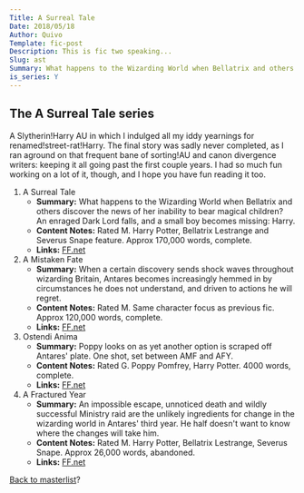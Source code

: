 ```yaml
---
Title: A Surreal Tale
Date: 2018/05/18
Author: Quivo
Template: fic-post
Description: This is fic two speaking...
Slug: ast
Summary: What happens to the Wizarding World when Bellatrix and others discover the news of her inability to bear magical children? An enraged Dark Lord falls, and a small boy becomes missing: Harry.
is_series: Y
---
```


## The A Surreal Tale series
A Slytherin!Harry AU in which I indulged all my iddy yearnings for renamed!street-rat!Harry. The final story was sadly never completed, as I ran aground on that frequent bane of sorting!AU and canon divergence writers: keeping it all going past the first couple years. I had so much fun working on a lot of it, though, and I hope you have fun reading it too.

1. A Surreal Tale
	- **Summary:** What happens to the Wizarding World when Bellatrix and others discover the news of her inability to bear magical children? An enraged Dark Lord falls, and a small boy becomes missing: Harry.
	- **Content Notes:** Rated M. Harry Potter, Bellatrix Lestrange and Severus Snape feature. Approx 170,000 words, complete.
	- **Links:** [FF.net](https://www.fanfiction.net/s/2590595/1/A-Surreal-Tale)
1. A Mistaken Fate
	- **Summary:** When a certain discovery sends shock waves throughout wizarding Britain, Antares becomes increasingly hemmed in by circumstances he does not understand, and driven to actions he will regret.
	- **Content Notes:** Rated M. Same character focus as previous fic. Approx 120,000 words, complete.
	- **Links:** [FF.net](https://www.fanfiction.net/s/3150349/1/A-Mistaken-Fate)
1. Ostendi Anima
	- **Summary:** Poppy looks on as yet another option is scraped off Antares' plate. One shot, set between AMF and AFY.
	- **Content Notes:** Rated G. Poppy Pomfrey, Harry Potter. 4000 words, complete.
	- **Links:** [FF.net](https://www.fanfiction.net/s/3968802/1/Ostendi-Anima)
1. A Fractured Year
	- **Summary:** An impossible escape, unnoticed death and wildly successful Ministry raid are the unlikely ingredients for change in the wizarding world in Antares' third year. He half doesn't want to know where the changes will take him.
	- **Content Notes:** Rated M. Harry Potter, Bellatrix Lestrange, Severus Snape. Approx 26,000 words, abandoned.
	- **Links:** [FF.net](https://www.fanfiction.net/s/3741153/1/A-Fractured-Year)

[Back to masterlist][masterlist]?

[masterlist]: %base_url%/ficlist "Go back to fic masterlist"